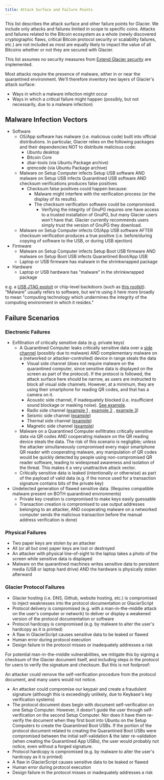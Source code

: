 ```yaml
---
title: Attack Surface and Failure Points
---
```


This list describes the attack surface and other failure points for Glacier. We
include only attacks and failures limited in scope to specific coins.
Attacks and failures related to the Bitcoin ecosystem as a whole (newly
discovered cryptographic flaws, critical Bitcoin protocol security or
scalability failures, etc.) are not included as most are equally likely to
impact the value of all Bitcoins whether or not they are secured with Glacier.

This list assumes no security measures from [Extend Glacier security](../extend/security.md) are implemented.

Most attacks require the presence of malware, either in or near the quarantined environment. We'll therefore inventory two layers of Glacier's attack surface:

* Ways in which a malware infection might occur
* Ways in which a critical failure might happen (possibly, but not necessarily, due to a malware infection)

## Malware Infection Vectors

* Software
  * OS/App software has malware (i.e. malicious code) built into official distributions. In particular, Glacier relies on the following packages and their dependencies NOT to distribute malicious code:
    * Ubuntu desktop
    * Bitcoin Core
    * zbar-tools (via Ubuntu Package archive)
    * qrencode (via Ubuntu Package archive)
  * Malware on Setup Computer infects Setup USB software AND malware on Setup USB infects Quarantined USB software AND checksum verifications produces false positives
    * Checksum false positives could happen because:
      * Malware might interfere with the verification process (or the display of its results).
      * The checksum verification software could be compromised.
        * Verifying the integrity of GnuPG requires one have access to a trusted installation of GnuPG, but many Glacier users won't have that. Glacier currently recommends users simply trust the version of GnuPG they download.
  * Malware on Setup Computer infects OS/App USB software AFTER checksum verification produces a true positive (i.e. before/during copying of software to the USB, or during USB ejection)
* Firmware
  * Malware on Setup Computer infects Setup Boot USB firmware AND malware on Setup Boot USB infects Quarantined Boot/App USB
  * Laptop or USB firmware has malware in the shrinkwrapped package
* Hardware
  * Laptop or USB hardware has "malware" in the shrinkwrapped package

e.g. a  [USB JTAG exploit](http://www.itnews.com.au/news/intel-debugger-interface-open-to-hacking-via-usb-446889)  or chip-level backdoors (such as
[this rootkit](https://www.wired.com/2016/06/demonically-clever-backdoor-hides-inside-computer-chip/)). "Malware" usually refers to software, but we're using it here more broadly to mean "computing technology which undermines the integrity of the computing environment in which it resides."

## Failure Scenarios

### Electronic Failures

* Exfiltration of critically sensitive data (e.g. private keys)
  * A Quarantined Computer leaks critically sensitive data over a
  [side channel](https://en.wikipedia.org/wiki/Side-channel_attack)
  (possibly due to malware) AND complementary malware on a (networked or attacker-controlled) device in range steals the data
    * Visual side channel (does not require malware on the quarantined computer, since sensitive data is displayed on the screen as part of the protocol).
    If the protocol is followed, the attack surface here should be narrow, as users are instructed to block all visual side channels. However, at a minimum, they are using their smartphone for reading QR codes, and that has a camera on it.
    * Acoustic side channel, if inadequately blocked (i.e. insufficient sound blockage or masking noise). [See example](https://www.wired.com/2016/06/clever-attack-uses-sound-computers-fan-steal-data/).
    * Radio side channel ([example 1](https://www.usenix.org/legacy/event/sec09/tech/full_papers/vuagnoux.pdf) , [example 2](http://cyber.bgu.ac.il/content/how-leak-sensitive-data-isolated-computer-air-gap-near-mobile-phone-airhopper) , [example 3](https://www.wired.com/2015/06/radio-bug-can-steal-laptop-crypto-keys-fits-inside-pita/))
    * Seismic side channel ([example](https://www.cc.gatech.edu/fac/traynor/papers/traynor-ccs11.pdf))
    * Thermal side channel ([example](http://cyber.bgu.ac.il/blog/bitwhisper-heat-air-gap))
    * Magnetic side channel ([example](http://fc15.ifca.ai/preproceedings/paper_14.pdf))
  * Malware on a Quarantined Computer exfiltrates critically sensitive data via QR codes AND cooperating malware on the QR reading device steals the data.
  The risk of this scenario is negligible; unless the attacker simultaneously compromised every major smartphone QR reader with cooperating malware, any manipulation of QR codes would be quickly detected by people using non-compromised QR reader software, leading to widespread awareness and isolation of the threat. This makes it a very unattractive attack vector.
  * Critically sensitive data is leaked (intentionally or otherwise) as part of the payload of valid data (e.g. if the nonce used for a transaction signature contains bits of the private key)
* Undetected generation of flawed sensitive data.
(Requires compatible malware present on BOTH quarantined environments)
  * Private key creation is compromised to make keys easily guessable
  * Transaction creation is compromised to use output addresses belonging to an attacker, AND cooperating malware on a networked computer sends the malicious transaction before the manual address verification is done)

### Physical Failures

* Two paper keys are stolen by an attacker
* All (or all but one) paper keys are lost or destroyed
* An attacker with physical line-of-sight to the laptop takes a photo of the screen while sensitive data is displayed
* Malware on the quarantined machines writes sensitive data to persistent media (USB or laptop hard drive) AND the hardware is physically stolen afterward

### Glacier Protocol Failures
* Glacier hosting (i.e. DNS, Github, website hosting, etc.) is compromised
to inject weaknesses into the protocol documentation or GlacierScript
* Protocol delivery is compromised (e.g. with
a man-in-the-middle attack on the user's computer or network) to deliver
or display a weakened version of the protocol documentation or
software
* Protocol hardcopy is compromised (e.g. by malware to alter the user's hardcopy as it is printed)
* A flaw in GlacierScript causes sensitive data to be leaked or flawed
* Human error during protocol execution
* Design failure in the protocol misses or inadequately addresses a risk

For potential man-in-the-middle vulnerabilities, we mitigate this by signing a
checksum of the Glacier document itself, and including steps in the protocol for
users to verify the signature and checksum. But this is not foolproof:


An attacker could remove the self-verification procedure from the protocol document,
and many users would not notice.
* An attacker could compromise our keypair and create a fraudulent signature
(although this is exceedingly unlikely, due to Keybase's key verification systems)
* The protocol document does begin with document self-verification on one Setup
Computer. However, it doesn't guide the user through self-verification on the second
Setup Computer. Nor does it have them re-verify the document when they first boot
into Ubuntu on the Setup Computers to create the Quarantined Boot USBs. If the
portion of the protocol document related to creating the Quarantined Boot USBs were
compromised between the initial self-validation & the later re-validation (when
creating the Quarantined App USBs), the user would probably not notice, even without
a forged signature.
* Protocol hardcopy is compromised (e.g. by malware to alter the user's hardcopy as
it is printed)
* A flaw in GlacierScript causes sensitive data to be leaked or flawed
* Human error during protocol execution
* Design failure in the protocol misses or inadequately addresses a risk
